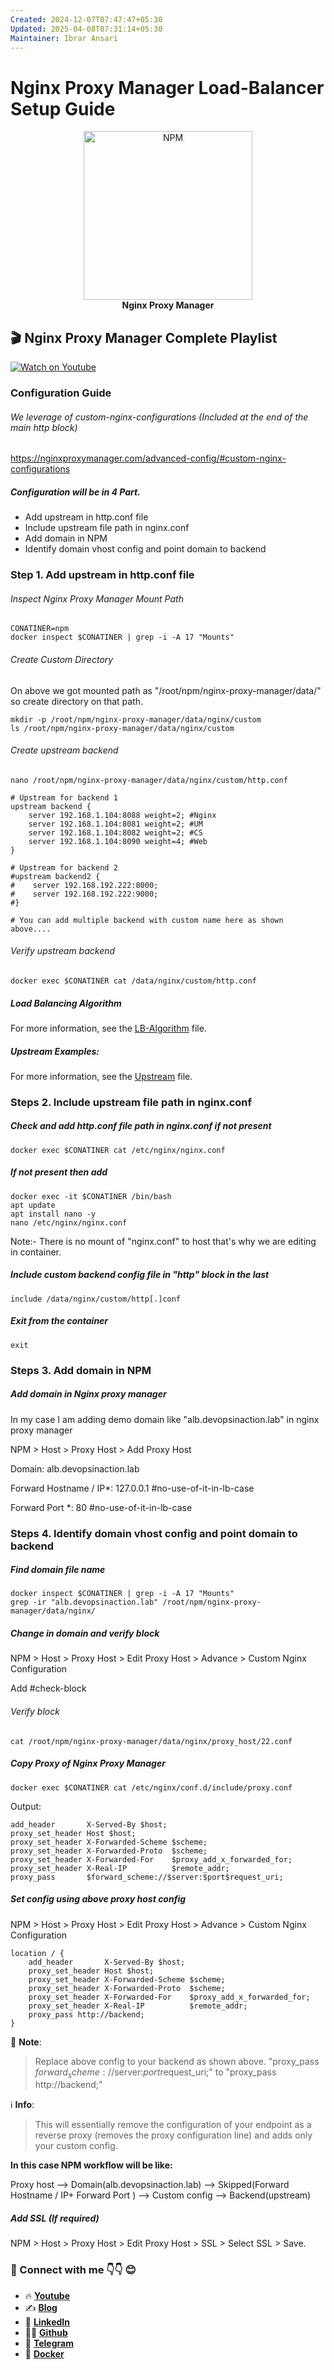 ```yaml
---
Created: 2024-12-07T07:47:47+05:30
Updated: 2025-04-08T07:31:14+05:30
Maintainer: Ibrar Ansari
---
```

# Nginx Proxy Manager Load-Balancer Setup Guide

<p align="center">
  <picture>
    <source media="(prefers-color-scheme: dark)" srcset="https://github.com/meibraransari/nginx-proxy-manager/blob/main/assets/npm.png">
    <source media="(prefers-color-scheme: light)" srcset="https://github.com/meibraransari/nginx-proxy-manager/blob/main/assets/npm.png">
    <img src="https://github.com/meibraransari/nginx-proxy-manager/blob/main/assets/npm.png" width="270" height="270" alt="NPM">
  </picture>
    <br>
    <strong>Nginx Proxy Manager</strong>
</p>


## 🎬 Nginx Proxy Manager Complete Playlist
[![Watch on Youtube](https://i.ytimg.com/vi/rxmEFm7EPck/maxresdefault.jpg)](https://www.youtube.com/playlist?list=PL5Afhqcc17s2UCcuEyFnTMHbVkxl8EG_7)

### Configuration Guide

###### We leverage of custom-nginx-configurations (Included at the end of the main http block)
https://nginxproxymanager.com/advanced-config/#custom-nginx-configurations

##### Configuration will be in 4 Part.
- Add upstream in http.conf file
- Include upstream file path in nginx.conf
- Add domain in NPM
- Identify domain vhost config and point domain to backend
### Step 1. Add upstream in http.conf file
###### Inspect Nginx Proxy Manager Mount Path

```
CONATINER=npm
docker inspect $CONATINER | grep -i -A 17 "Mounts"
```
###### Create Custom Directory
On above we got mounted path as "/root/npm/nginx-proxy-manager/data/" so create directory on that path.
```
mkdir -p /root/npm/nginx-proxy-manager/data/nginx/custom
ls /root/npm/nginx-proxy-manager/data/nginx/custom

```
###### Create upstream backend
```
nano /root/npm/nginx-proxy-manager/data/nginx/custom/http.conf
```
```
# Upstream for backend 1
upstream backend {
    server 192.168.1.104:8088 weight=2; #Nginx
    server 192.168.1.104:8081 weight=2; #UM
    server 192.168.1.104:8082 weight=2; #CS
    server 192.168.1.104:8090 weight=4; #Web
}

# Upstream for backend 2
#upstream backend2 {
#    server 192.168.192.222:8000;
#    server 192.168.192.222:9000;
#}

# You can add multiple backend with custom name here as shown above....
```

###### Verify upstream backend
```
docker exec $CONATINER cat /data/nginx/custom/http.conf
```
##### Load Balancing Algorithm
For more information, see the [LB-Algorithm](../assets/load-balancing-algorithm.gif) file.
##### Upstream Examples:
For more information, see the [Upstream](../assets/upstream.md) file.

### Steps 2. Include upstream file path in nginx.conf
##### Check and add http.conf file path in nginx.conf if not present
```
docker exec $CONATINER cat /etc/nginx/nginx.conf
```
##### If not present then add 
```
docker exec -it $CONATINER /bin/bash
apt update
apt install nano -y
nano /etc/nginx/nginx.conf
```
Note:- There is no mount of "nginx.conf" to host that's why we are editing in container.
##### Include custom backend config file in "**http**" block in the last
```
include /data/nginx/custom/http[.]conf
```

##### Exit from the container
```
exit
```



### Steps 3. Add domain in NPM

##### Add domain in Nginx proxy manager
In my case I am adding demo domain like "alb.devopsinaction.lab" in nginx proxy manager

NPM > Host > Proxy Host > Add Proxy Host

Domain: alb.devopsinaction.lab

Forward Hostname / IP*: 127.0.0.1 #no-use-of-it-in-lb-case

Forward Port *:  80 #no-use-of-it-in-lb-case

### Steps 4. Identify domain vhost config and point domain to backend

##### Find domain file name 
```
docker inspect $CONATINER | grep -i -A 17 "Mounts"
grep -ir "alb.devopsinaction.lab" /root/npm/nginx-proxy-manager/data/nginx/
```

##### Change in domain and verify block
NPM > Host > Proxy Host > Edit Proxy Host > Advance > Custom Nginx Configuration

Add #check-block
###### Verify block
```
cat /root/npm/nginx-proxy-manager/data/nginx/proxy_host/22.conf
```

##### Copy Proxy of Nginx Proxy Manager 
```
docker exec $CONATINER cat /etc/nginx/conf.d/include/proxy.conf
```

Output:
```
add_header       X-Served-By $host;
proxy_set_header Host $host;
proxy_set_header X-Forwarded-Scheme $scheme;
proxy_set_header X-Forwarded-Proto  $scheme;
proxy_set_header X-Forwarded-For    $proxy_add_x_forwarded_for;
proxy_set_header X-Real-IP          $remote_addr;
proxy_pass       $forward_scheme://$server:$port$request_uri;
```

##### Set config using above proxy host config
NPM > Host > Proxy Host > Edit Proxy Host > Advance > Custom Nginx Configuration

```
location / {
    add_header       X-Served-By $host;
    proxy_set_header Host $host;
    proxy_set_header X-Forwarded-Scheme $scheme;
    proxy_set_header X-Forwarded-Proto  $scheme;
    proxy_set_header X-Forwarded-For    $proxy_add_x_forwarded_for;
    proxy_set_header X-Real-IP          $remote_addr;
    proxy_pass http://backend;
}
```

🔔 **Note**:
> Replace above config to your backend as shown above.
> "proxy_pass $forward_scheme://$server:$port$request_uri;" 
> to 
> "proxy_pass http://backend;"

ℹ️ **Info**:
> This will essentially remove the configuration of your endpoint as a reverse proxy (removes the proxy configuration line) and adds only your custom config. 

**In this case NPM workflow will be like:**

Proxy host --> Domain(alb.devopsinaction.lab) --> Skipped(Forward Hostname / IP+ Forward Port ) --> Custom config --> Backend(upstream)

##### Add SSL (If required)
NPM > Host > Proxy Host > Edit Proxy Host > SSL > Select SSL > Save.



### 💼 Connect with me 👇👇 😊

- 🔥 [**Youtube**](https://www.youtube.com/@DevOpsinAction?sub_confirmation=1)
- ✍ [**Blog**](https://ibraransari.blogspot.com/)
- 💼 [**LinkedIn**](https://www.linkedin.com/in/ansariibrar/)
- 👨‍💻 [**Github**](https://github.com/meibraransari?tab=repositories)
- 💬 [**Telegram**](https://t.me/DevOpsinActionTelegram)
- 🐳 [**Docker**](https://hub.docker.com/u/ibraransaridocker)
